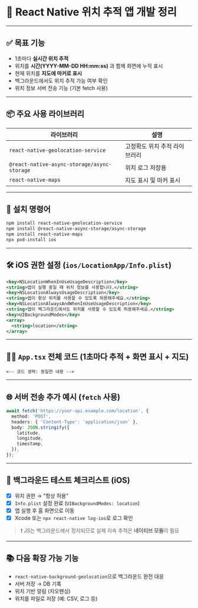 # 📱 React Native 위치 추적 앱 개발 정리

---

## ✅ 목표 기능

- 1초마다 **실시간 위치 추적**
- 위치를 **시간(YYYY-MM-DD HH:mm:ss)** 과 함께 화면에 누적 표시
- 현재 위치를 **지도에 마커로 표시**
- 백그라운드에서도 위치 추적 가능 여부 확인
- 위치 정보 서버 전송 기능 (기본 fetch 사용)

---

## 📦 주요 사용 라이브러리

| 라이브러리 | 설명 |
|------------|------|
| `react-native-geolocation-service` | 고정확도 위치 추적 라이브러리 |
| `@react-native-async-storage/async-storage` | 위치 로그 저장용 |
| `react-native-maps` | 지도 표시 및 마커 표시 |

---

## 🔧 설치 명령어

```bash
npm install react-native-geolocation-service
npm install @react-native-async-storage/async-storage
npm install react-native-maps
npx pod-install ios
```

---

## 🛠 iOS 권한 설정 (`ios/LocationApp/Info.plist`)

```xml
<key>NSLocationWhenInUseUsageDescription</key>
<string>앱이 실행 중일 때 위치 정보를 사용합니다.</string>
<key>NSLocationAlwaysUsageDescription</key>
<string>앱이 항상 위치를 사용할 수 있도록 허용해주세요.</string>
<key>NSLocationAlwaysAndWhenInUseUsageDescription</key>
<string>앱이 백그라운드에서도 위치를 사용할 수 있도록 허용해주세요.</string>
<key>UIBackgroundModes</key>
<array>
  <string>location</string>
</array>
```

---

## 🧑‍💻 `App.tsx` 전체 코드 (1초마다 추적 + 화면 표시 + 지도)

```tsx
<-- 코드 생략: 동일한 내용 -->
```

---

## 🌐 서버 전송 추가 예시 (`fetch` 사용)

```ts
await fetch('https://your-api.example.com/location', {
  method: 'POST',
  headers: { 'Content-Type': 'application/json' },
  body: JSON.stringify({
    latitude,
    longitude,
    timestamp,
  }),
});
```

---

## 🧪 백그라운드 테스트 체크리스트 (iOS)

- [x] 위치 권한 → "항상 허용"
- [x] `Info.plist` 설정 완료 (`UIBackgroundModes: location`)
- [x] 앱 실행 후 홈 화면으로 이동
- [x] Xcode 또는 `npx react-native log-ios`로 로그 확인

> ❗ JS는 백그라운드에서 정지되므로 실제 지속 추적은 **네이티브 모듈**이 필요

---

## 📚 다음 확장 가능 기능

- `react-native-background-geolocation`으로 백그라운드 완전 대응
- 서버 저장 → DB 기록
- 위치 기반 알림 (지오펜싱)
- 위치를 파일로 저장 (예: CSV, 로그 등)